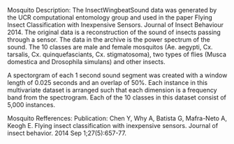 Mosquito Description:
The InsectWingbeatSound data was generated by the UCR computational entomology group and used in the paper Flying Insect Classification with Inexpensive Sensors. Journal of Insect Behaviour 2014. 
The original data is a reconstruction of the sound of insects passing through a sensor. 
The data in the archive is the power spectrum of the sound. 
The 10 classes are male and female mosquitos (Ae. aegypti, Cx. tarsalis, Cx. quinquefasciants, Cx. stigmatosoma), two types of flies (Musca domestica and Drosophila simulans) and other insects.

A spectorgram of each 1 second sound segment was created with a window length of 0.025 seconds and an overlap of 50%. 
Each instance in this multivariate dataset is arranged such that each dimension is a frequency band from the spectrogram.
Each of the 10 classes in this dataset consist of 5,000 instances.

Mosquito Refferences:
Publication: Chen Y, Why A, Batista G, Mafra-Neto A, Keogh E. Flying insect classification with inexpensive sensors. Journal of insect behavior. 2014 Sep 1;27(5):657-77.
